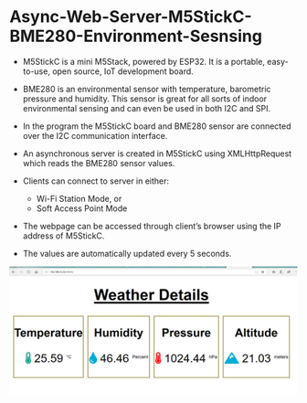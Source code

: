 # Async-Web-Server-M5StickC-BME280-Environment-Sesnsing

 - M5StickC is a mini M5Stack, powered by ESP32. It is a portable, easy-to-use, open source, IoT development board.
 
 - BME280 is an environmental sensor with temperature, barometric pressure and humidity. This sensor is great for all sorts of indoor environmental sensing and can even be used in both I2C and SPI.
 
 - In the program the M5StickC board and BME280 sensor are connected over the I2C communication interface.

 - An asynchronous server is created in M5StickC using XMLHttpRequest which reads the BME280 sensor values.
 - Clients can connect to server in either:
      - Wi-Fi Station Mode, or
      - Soft Access Point Mode
  
 - The webpage can be accessed through client’s browser using the IP address of M5StickC.
 - The values are automatically updated every 5 seconds. 

![Screenshot](screenshots/browser_view.PNG)





